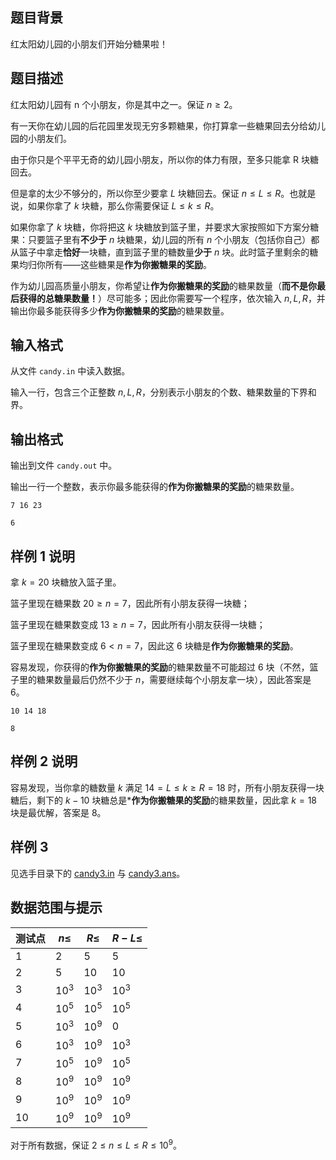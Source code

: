 ## 题目背景

红太阳幼儿园的小朋友们开始分糖果啦！

## 题目描述

红太阳幼儿园有 n 个小朋友，你是其中之一。保证 $n \ge 2$。

有一天你在幼儿园的后花园里发现无穷多颗糖果，你打算拿一些糖果回去分给幼儿
园的小朋友们。

由于你只是个平平无奇的幼儿园小朋友，所以你的体力有限，至多只能拿 R 块糖回去。

但是拿的太少不够分的，所以你至少要拿 $L$ 块糖回去。保证 $n \le L \le R$。也就是说，如果你拿了 $k$ 块糖，那么你需要保证 $L \le k \le R$。

如果你拿了 $k$ 块糖，你将把这 $k$ 块糖放到篮子里，并要求大家按照如下方案分糖果：只要篮子里有**不少于** $n$ 块糖果，幼儿园的所有 $n$ 个小朋友（包括你自己）都从篮子中拿走**恰好**一块糖，直到篮子里的糖数量**少于** $n$ 块。此时篮子里剩余的糖果均归你所有——这些糖果是**作为你搬糖果的奖励**。

作为幼儿园高质量小朋友，你希望让**作为你搬糖果的奖励**的糖果数量（**而不是你最后获得的总糖果数量！**）尽可能多；因此你需要写一个程序，依次输入 $n, L, R$，并输出你最多能获得多少**作为你搬糖果的奖励**的糖果数量。

## 输入格式

从文件 `candy.in` 中读入数据。

输入一行，包含三个正整数 $n, L, R$，分别表示小朋友的个数、糖果数量的下界和界。

## 输出格式

输出到文件 `candy.out` 中。

输出一行一个整数，表示你最多能获得的**作为你搬糖果的奖励**的糖果数量。

```input1
7 16 23
```

```output1
6
```

## 样例 1 说明

拿 $k = 20$ 块糖放入篮子里。

篮子里现在糖果数 $20 \ge n = 7$，因此所有小朋友获得一块糖；

篮子里现在糖果数变成 $13 \ge n = 7$，因此所有小朋友获得一块糖；

篮子里现在糖果数变成 $6 < n = 7$，因此这 $6$ 块糖是**作为你搬糖果的奖励**。

容易发现，你获得的**作为你搬糖果的奖励**的糖果数量不可能超过 $6$ 块（不然，篮子里的糖果数量最后仍然不少于 $n$，需要继续每个小朋友拿一块），因此答案是 $6$。

```input2
10 14 18
```

```output2
8
```

## 样例 2 说明

容易发现，当你拿的糖数量 $k$ 满足 $14 = L \le k \ge R = 18$ 时，所有小朋友获得一块糖后，剩下的 $k − 10$ 块糖总是***作为你搬糖果的奖励**的糖果数量，因此拿 $k = 18$ 块是最优解，答案是 $8$。

## 样例 3

见选手目录下的 [candy3.in](file://candy3.in) 与 [candy3.ans](file://candy3.ans)。

## 数据范围与提示

|测试点|$n \le$|$R \le$|$R-L \le$|
|-|-|-|-|
|$1$|$2$|$5$|$5$|
|$2$|$5$|$10$|$10$|
|$3$|$10^3$|$10^3$|$10^3$|
|$4$|$10^5$|$10^5$|$10^5$|
|$5$|$10^3$|$10^9$|$0$|
|$6$|$10^3$|$10^9$|$10^3$|
|$7$|$10^5$|$10^9$|$10^5$|
|$8$|$10^9$|$10^9$|$10^9$|
|$9$|$10^9$|$10^9$|$10^9$|
|$10$|$10^9$|$10^9$|$10^9$|

对于所有数据，保证 $2 \le n \le L \le R \le 10^9$。